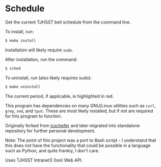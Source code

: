 # Schedule

Get the current TJHSST bell schedule from the command line.

To install, run:

```bash
$ make install
```

Installation will likely require <code>sudo</code>.

After installation, run the command:

```bash
$ sched
```

To uninstall, run (also likely requires sudo):

```bash
$ make uninstall
```

The current period, if applicable, is highlighted in red.

This program has dependencies on many GNU/Linux utilities such as <code>curl</code>, <code>grep</code>, <code>sed</code>, and <code>tput</code>.  These are most likely installed, but if not are required for this program to function.

Originally forked from [jcschefer](https://github.com/jcschefer) and later migrated into standalone repository for further personal development.

Note: The point of this project was a port to Bash script - I understand that this does not have the functionality that could be possible in a language such as Python, and quite frankly, I don't care.

Uses TJHSST Intranet3 (Ion) Web API.

